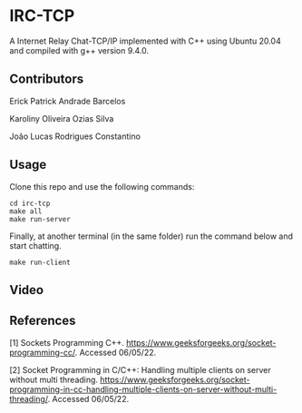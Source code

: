 # IRC-TCP
A Internet Relay Chat-TCP/IP implemented with C++ using Ubuntu 20.04 and compiled with g++ version 9.4.0.

## Contributors

Erick Patrick Andrade Barcelos

Karoliny Oliveira Ozias Silva

João Lucas Rodrigues Constantino

## Usage

Clone this repo and use the following commands:

```
cd irc-tcp 
make all
make run-server
```

Finally, at another terminal (in the same folder) run the command below and start chatting.
```
make run-client
```

## Video


## References

[1] Sockets Programming C++. <https://www.geeksforgeeks.org/socket-programming-cc/>. Accessed 06/05/22.

[2] Socket Programming in C/C++: Handling multiple clients on server without multi threading. <https://www.geeksforgeeks.org/socket-programming-in-cc-handling-multiple-clients-on-server-without-multi-threading/>. Accessed 06/05/22.
